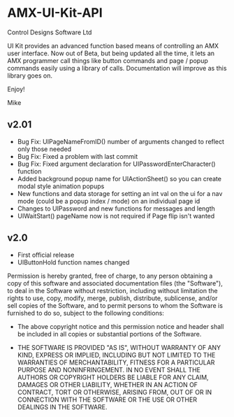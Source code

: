 AMX-UI-Kit-API
==============
Control Designs Software Ltd

UI Kit provides an advanced function based means of controlling an AMX user interface. Now out of Beta, but being updated all the time, it lets an AMX programmer call things like button commands and page / popup commands easily using a library of calls. Documentation will improve as this library goes on.

Enjoy!

Mike

v2.01
--------------
- Bug Fix: UIPageNameFromID() number of arguments changed to reflect only those needed
- Bug Fix: Fixed a problem with last commit
- Bug Fix: Fixed argument declaration for UIPasswordEnterCharacter() function
- Added background popup name for UIActionSheet() so you can create modal style animation popups
- New functions and data storage for setting an int val on the ui for a nav mode (could be a popup index / mode) on an individual page id
- Changes to UIPassword and new functions for messages and length
- UIWaitStart() pageName now is not required if Page flip isn't wanted

v2.0
--------------
- First official release
- UIButtonHold function names changed


Permission is hereby granted, free of charge, to any person obtaining a copy of this software and associated documentation files (the "Software"), to deal in the Software without restriction, including without limitation the rights to use, copy, modify, merge, publish, distribute, sublicense, and/or sell copies of the Software, and to permit persons to whom the Software is furnished to do so, subject to the following conditions:

- The above copyright notice and this permission notice and header shall be included in all copies or substantial portions of the Software.

- THE SOFTWARE IS PROVIDED "AS IS", WITHOUT WARRANTY OF ANY KIND, EXPRESS OR IMPLIED, INCLUDING BUT NOT LIMITED TO THE WARRANTIES OF MERCHANTABILITY, FITNESS FOR A PARTICULAR PURPOSE AND NONINFRINGEMENT. IN NO EVENT SHALL THE AUTHORS OR COPYRIGHT HOLDERS BE LIABLE FOR ANY CLAIM, DAMAGES OR OTHER LIABILITY, WHETHER IN AN ACTION OF CONTRACT, TORT OR OTHERWISE, ARISING FROM, OUT OF OR IN CONNECTION WITH THE SOFTWARE OR THE USE OR OTHER DEALINGS IN THE SOFTWARE.




